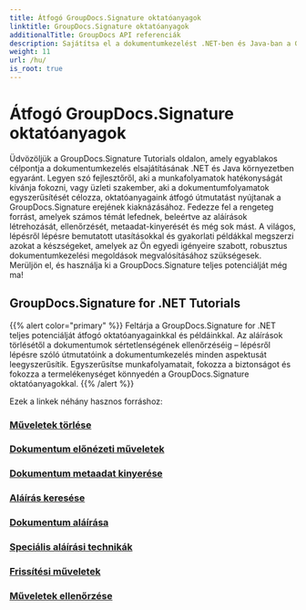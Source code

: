 ```yaml
---
title: Átfogó GroupDocs.Signature oktatóanyagok
linktitle: GroupDocs.Signature oktatóanyagok
additionalTitle: GroupDocs API referenciák
description: Sajátítsa el a dokumentumkezelést .NET-ben és Java-ban a GroupDocs.Signature oktatóanyagokkal. Metaadatok létrehozása, ellenőrzése, kibontása stb. Merüljön el a zökkenőmentes munkafolyamatban!
weight: 11
url: /hu/
is_root: true
---
```


# Átfogó GroupDocs.Signature oktatóanyagok


Üdvözöljük a GroupDocs.Signature Tutorials oldalon, amely egyablakos célpontja a dokumentumkezelés elsajátításának .NET és Java környezetben egyaránt. Legyen szó fejlesztőről, aki a munkafolyamatok hatékonyságát kívánja fokozni, vagy üzleti szakember, aki a dokumentumfolyamatok egyszerűsítését célozza, oktatóanyagaink átfogó útmutatást nyújtanak a GroupDocs.Signature erejének kiaknázásához. Fedezze fel a rengeteg forrást, amelyek számos témát lefednek, beleértve az aláírások létrehozását, ellenőrzését, metaadat-kinyerését és még sok mást. A világos, lépésről lépésre bemutatott utasításokkal és gyakorlati példákkal megszerzi azokat a készségeket, amelyek az Ön egyedi igényeire szabott, robusztus dokumentumkezelési megoldások megvalósításához szükségesek. Merüljön el, és használja ki a GroupDocs.Signature teljes potenciálját még ma!
## GroupDocs.Signature for .NET Tutorials
{{% alert color="primary" %}}
Feltárja a GroupDocs.Signature for .NET teljes potenciálját átfogó oktatóanyagainkkal és példáinkkal. Az aláírások törlésétől a dokumentumok sértetlenségének ellenőrzéséig – lépésről lépésre szóló útmutatóink a dokumentumkezelés minden aspektusát leegyszerűsítik. Egyszerűsítse munkafolyamatait, fokozza a biztonságot és fokozza a termelékenységet könnyedén a GroupDocs.Signature oktatóanyagokkal.
{{% /alert %}}

Ezek a linkek néhány hasznos forráshoz:
 
### [Műveletek törlése](./net/delete-operations/)
### [Dokumentum előnézeti műveletek](./net/document-preview-operations/)
### [Dokumentum metaadat kinyerése](./net/document-metadata-extraction/)
### [Aláírás keresése](./net/signature-searching/)
### [Dokumentum aláírása](./net/document-signing/)
### [Speciális aláírási technikák](./net/advanced-signature-techniques/)
### [Frissítési műveletek](./net/update-operations/)
### [Műveletek ellenőrzése](./net/verify-operations/)



